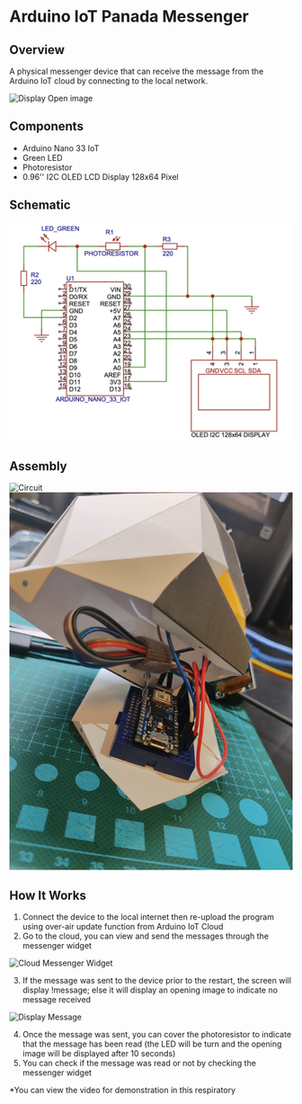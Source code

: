 # Arduino IoT Panada Messenger 
## Overview

A physical messenger device that can receive the message from the Arduino IoT cloud by connecting to the local network.

![Display Open image](./Pictures/Display%Open%image.png)


## Components

- Arduino Nano 33 IoT 
- Green LED 
- Photoresistor 
- 0.96'' I2C OLED LCD Display 128x64 Pixel

## Schematic
![Schematic](./Pictures/Schematic.png)


## Assembly
![Circuit](./Pictures/Circuit.png)
![Assembly](./Pictures/Assembly.png)

## How It Works

1. Connect the device to the local internet then re-upload the program using over-air update function from Arduino IoT Cloud 
2. Go to the cloud, you can view and send the messages through the messenger widget

  ![Cloud Messenger Widget](./Pictures/Cloud%Messenger%Widget.png)

3. If the message was sent to the device prior to the restart, the screen will display !message; else it will display an opening image to indicate no message received

  ![Display Message](./Pictures/Display%Message.png)

4. Once the message was sent, you can cover the photoresistor to indicate that the message has been read (the LED will be turn and the opening image will be displayed after 10 seconds)
5. You can check if the message was read or not by checking the messenger widget 

\*You can view the video for demonstration in this respiratory

